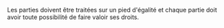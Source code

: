 Les parties doivent être traitées sur un pied d'égalité et chaque partie doit avoir toute
possibilité de faire valoir ses droits.